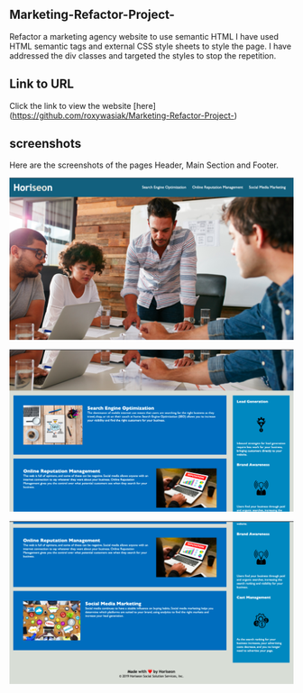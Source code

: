## Marketing-Refactor-Project-

Refactor a marketing agency website to use semantic HTML
I have used HTML semantic tags and external CSS style sheets to style the page.
I have addressed the div classes and targeted the styles to stop the repetition.

## Link to URL

Click the link to view the website
[here] (https://github.com/roxywasiak/Marketing-Refactor-Project-)

## screenshots

Here are the screenshots of the pages Header, Main Section and Footer.

![desktop-screenshot](./assets/images/screenshots/top-of-page.png)

![desktop-screenshot](./assets/images/screenshots/middle-of-page.png)

![desktop-screenshot](./assets/images/screenshots/bottom-half-page.png)
